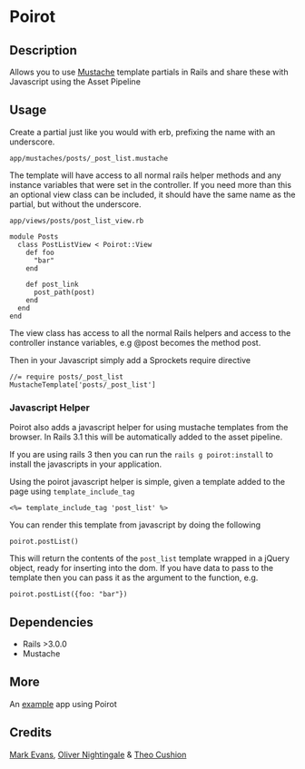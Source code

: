 # Poirot

## Description

Allows you to use [Mustache](http://mustache.github.com/) template partials in Rails and share these with Javascript using the Asset Pipeline

## Usage

Create a partial just like you would with erb, prefixing the name with an underscore.

    app/mustaches/posts/_post_list.mustache

The template will have access to all normal rails helper methods and any instance variables
that were set in the controller.  If you need more than this an optional view class can be
included, it should have the same name as the partial, but without the underscore.

    app/views/posts/post_list_view.rb
    
    module Posts
      class PostListView < Poirot::View
        def foo
          "bar"
        end
    
        def post_link
          post_path(post)
        end
      end
    end

The view class has access to all the normal Rails helpers and access to the controller
instance variables, e.g @post becomes the method post.

Then in your Javascript simply add a Sprockets require directive

    //= require posts/_post_list
    MustacheTemplate['posts/_post_list']

### Javascript Helper

Poirot also adds a javascript helper for using mustache templates from the browser.  In Rails 3.1 this will be automatically added to the asset pipeline.

If you are using rails 3 then you can run the `rails g poirot:install` to install the javascripts in your application.

Using the poirot javascript helper is simple, given a template added to the page using `template_include_tag`

    <%= template_include_tag 'post_list' %>

You can render this template from javascript by doing the following

    poirot.postList()

This will return the contents of the `post_list` template wrapped in a jQuery object, ready for inserting into the dom.  If you have data to pass to the template then you can pass it as the argument to the function, e.g.

    poirot.postList({foo: "bar"})

## Dependencies

*  Rails >3.0.0
*  Mustache

## More

An [example](http://github.com/olivernn/notepad) app using Poirot

## Credits

[Mark Evans](http://github.com/markevans), [Oliver Nightingale](http://github.com/olivernn) & [Theo Cushion](http://github.com/theozaurus)